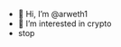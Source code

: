 - 👋 Hi, I’m @arweth1
- 👀 I’m interested in crypto
- stop

<!---
arweth1/arweth1 is a ✨ special ✨ repository because its `README.md` (this file) appears on your GitHub profile.
You can click the Preview link to take a look at your changes.
--->
